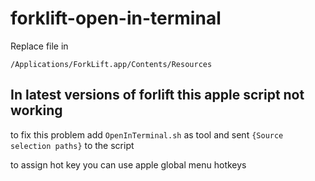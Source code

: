 forklift-open-in-terminal
=========================

Replace file in 
```
/Applications/ForkLift.app/Contents/Resources
```

## In latest versions of forlift this apple script not working

to fix this problem add ```OpenInTerminal.sh```
as tool and sent ```{Source selection paths}``` to the script

to assign hot key you can use apple global menu hotkeys
